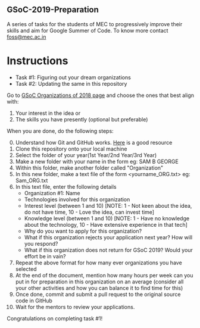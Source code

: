 ## GSoC-2019-Preparation
A series of tasks for the students of MEC to progressively improve their skills and aim for Google Summer of Code. To know more contact foss@mec.ac.in

# Instructions
- Task #1: Figuring out your dream organizations
- Task #2: Updating the same in this repository

Go to [GSoC Organizations of 2018 page](https://summerofcode.withgoogle.com/archive/2018/organizations/) and choose the ones that best align with:
1. Your interest in the idea or
2. The skills you have presently (optional but preferable)

When you are done, do the following steps:

0. Understand how Git and GitHub works. [Here](https://www.youtube.com/playlist?list=PLRqwX-V7Uu6ZF9C0YMKuns9sLDzK6zoiV) is a good resource
1. Clone this repository onto your local machine
2. Select the folder of your year(1st Year/2nd Year/3rd Year)
3. Make a new folder with your name in the form <YOUR FULL NAME> eg: SAM B GEORGE
4. Within this folder, make another folder called "Organization"
5. In this new folder, make a text file of the form <yourname_ORG.txt> eg: Sam_ORG.txt
6. In this text file, enter the following details
    - Organization #1: Name
    - Technologies involved for this organization
    - Interest level (between 1 and 10) [NOTE: 1 - Not keen about the idea, do not have time, 10 - Love the idea, can invest time]
    - Knowledge level (between 1 and 10) [NOTE: 1 - Have no knowledge about the technology, 10 - Have extensive experience in that tech]
    - Why do you want to apply for this organization?
    - What if this organization rejects your application next year? How will you respond?
    - What if this organization does not return for GSoC 2019? Would your effort be in vain?
7. Repeat the above format for how many ever organizations you have selected
8. At the end of the document, mention how many hours per week can you put in for preparation in this organization on an average (consider all your other activities and how you can balance it to find time for this)
9. Once done, commit and submit a pull request to the original source code in GitHub
10. Wait for the mentors to review your applications.
  
  Congratulations on completing task #1!
  
